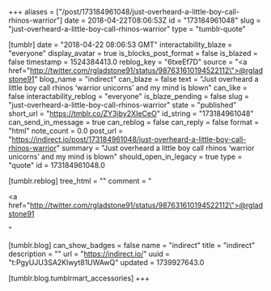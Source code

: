 +++
aliases = ["/post/173184961048/just-overheard-a-little-boy-call-rhinos-warrior"]
date = 2018-04-22T08:06:53Z
id = "173184961048"
slug = "just-overheard-a-little-boy-call-rhinos-warrior"
type = "tumblr-quote"

[tumblr]
date = "2018-04-22 08:06:53 GMT"
interactability_blaze = "everyone"
display_avatar = true
is_blocks_post_format = false
is_blazed = false
timestamp = 1524384413.0
reblog_key = "6txeEf7D"
source = "<a href=\"http://twitter.com/rgladstone91/status/987631610194522112\">@rgladstone91</a>"
blog_name = "indirect"
can_blaze = false
text = "Just overheard a little boy call rhinos ‘warrior unicorns’ and my mind is blown"
can_like = false
interactability_reblog = "everyone"
is_blaze_pending = false
slug = "just-overheard-a-little-boy-call-rhinos-warrior"
state = "published"
short_url = "https://tmblr.co/ZY3jby2XIeCeO"
id_string = "173184961048"
can_send_in_message = true
can_reblog = false
can_reply = false
format = "html"
note_count = 0.0
post_url = "https://indirect.io/post/173184961048/just-overheard-a-little-boy-call-rhinos-warrior"
summary = "Just overheard a little boy call rhinos ‘warrior unicorns’ and my mind is blown"
should_open_in_legacy = true
type = "quote"
id = 173184961048.0

[tumblr.reblog]
tree_html = ""
comment = "<p><a href=\"http://twitter.com/rgladstone91/status/987631610194522112\">@rgladstone91</a></p>"

[tumblr.blog]
can_show_badges = false
name = "indirect"
title = "indirect"
description = ""
url = "https://indirect.io/"
uuid = "t:PgyUJU3SA2Klwyt81UWAwQ"
updated = 1739927643.0

[tumblr.blog.tumblrmart_accessories]
+++

